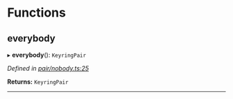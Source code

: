

# Functions

<a id="everybody"></a>

##  everybody

▸ **everybody**(): `KeyringPair`

*Defined in [pair/nobody.ts:25](https://github.com/polkadot-js/common/blob/e5cab29/packages/keyring/src/pair/nobody.ts#L25)*

**Returns:** `KeyringPair`

___

